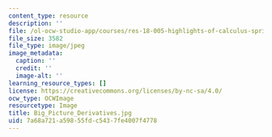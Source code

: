 ```yaml
---
content_type: resource
description: ''
file: /ol-ocw-studio-app/courses/res-18-005-highlights-of-calculus-spring-2010/7a68a721a59855fdc5437fe4007f4778_Big_Picture_Derivatives.jpg
file_size: 3582
file_type: image/jpeg
image_metadata:
  caption: ''
  credit: ''
  image-alt: ''
learning_resource_types: []
license: https://creativecommons.org/licenses/by-nc-sa/4.0/
ocw_type: OCWImage
resourcetype: Image
title: Big_Picture_Derivatives.jpg
uid: 7a68a721-a598-55fd-c543-7fe4007f4778
---
```

